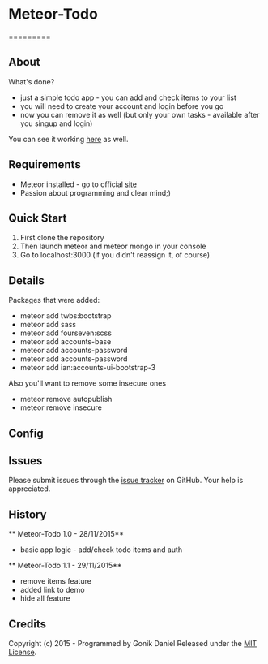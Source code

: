 # Meteor-Todo
=========

## About ##

What's done?

- just a simple todo app - you can add and check items to your list
- you will need to create your account and login before you go
- now you can remove it as well (but only your own tasks - available after you singup and login)


You can see it working [here](http://igonik-todo.meteor.com) as well.

## Requirements ##

- Meteor installed - go to official [site](https://www.meteor.com/install)
- Passion about programming and clear mind;)

## Quick Start ##

1. First clone the repository
2. Then launch meteor and meteor mongo in your console
3. Go to localhost:3000 (if you didn't reassign it, of course)


## Details ##
Packages that were added:

- meteor add twbs:bootstrap
- meteor add sass
- meteor add fourseven:scss
- meteor add accounts-base
- meteor add accounts-password
- meteor add accounts-password
- meteor add ian:accounts-ui-bootstrap-3

Also you'll want to remove some insecure ones

- meteor remove autopublish
- meteor remove insecure

## Config ##


## Issues ##

Please submit issues through the [issue tracker](https://github.com/GonikDaniel/Meteor-Todo/issues) on GitHub. Your help is appreciated.

## History ##

** Meteor-Todo 1.0 - 28/11/2015**

- basic app logic - add/check todo items and auth

** Meteor-Todo 1.1 - 29/11/2015**

- remove items feature
- added link to demo
- hide all feature

## Credits ##

Copyright (c) 2015 - Programmed by Gonik Daniel
Released under the [MIT License](http://www.opensource.org/licenses/mit-license.php).
